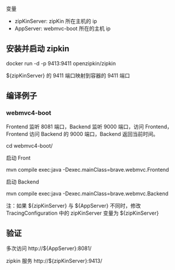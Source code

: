 
变量

* zipKinServer: zipKin 所在主机的 ip
* AppServer: webmvc-boot 所在的主机 ip

## 安装并启动 zipkin

docker run -d -p 9413:9411 openzipkin/zipkin

${zipKinServer} 的 9411 端口映射到容器的 9411 端口

## 编译例子 

### webmvc4-boot

Frontend 监听 8081 端口，Backend 监听 9000 端口，访问 Frontend，Frontend
访问 Backend 的 9000 端口，Backend 返回当前时间。

cd webmvc4-boot/

启动 Front

mvn compile exec:java -Dexec.mainClass=brave.webmvc.Frontend

启动 Backend

mvn compile exec:java -Dexec.mainClass=brave.webmvc.Backend

注：如果 ${zipKinServer} 与 ${AppServer} 不同时，修改 TracingConfiguration
中的 zipKinServer 变量为 ${zipKinServer}

## 验证

多次访问 http://${AppServer}:8081/

zipkin 服务 http://${zipKinServer}:9413/


